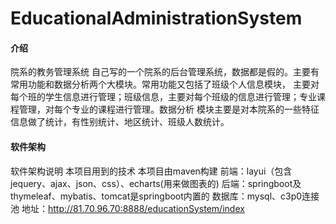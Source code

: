 # EducationalAdministrationSystem

#### 介绍
院系的教务管理系统
    自己写的一个院系的后台管理系统，数据都是假的。主要有常用功能和数据分析两个大模块。常用功能又包括了班级个人信息模块，
主要对每个班的学生信息进行管理；班级信息，主要对每个班级的信息进行管理；专业课程管理，对每个专业的课程进行管理。数据分析
模块主要是对本院系的一些特征信息做了统计，有性别统计、地区统计、班级人数统计。

#### 软件架构
软件架构说明
  本项目用到的技术
    本项目由maven构建
    前端：layui（包含jequery、ajax、json、css）、echarts(用来做图表的)
    后端：springboot及thymeleaf、mybatis、tomcat是springboot内置的
    数据库：mysql、c3p0连接池
    地址：http://81.70.96.70:8888/educationSystem/index

